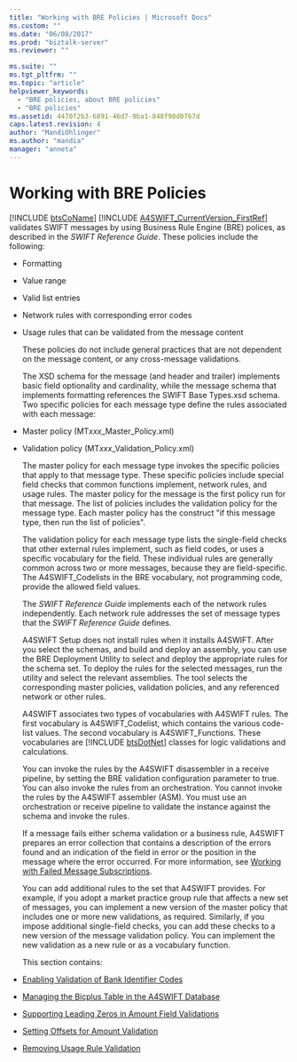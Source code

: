 ```yaml
---
title: "Working with BRE Policies | Microsoft Docs"
ms.custom: ""
ms.date: "06/08/2017"
ms.prod: "biztalk-server"
ms.reviewer: ""

ms.suite: ""
ms.tgt_pltfrm: ""
ms.topic: "article"
helpviewer_keywords: 
  - "BRE policies, about BRE policies"
  - "BRE policies"
ms.assetid: 4470f2b3-6891-46d7-9ba1-848f90d0767d
caps.latest.revision: 4
author: "MandiOhlinger"
ms.author: "mandia"
manager: "anneta"
---
```

# Working with BRE Policies
[!INCLUDE [btsCoName](../../includes/btsconame-md.md)] [!INCLUDE [A4SWIFT_CurrentVersion_FirstRef](../../includes/a4swift-currentversion-firstref-md.md)] validates SWIFT messages by using Business Rule Engine (BRE) polices, as described in the <em>SWIFT Reference Guide</em>. These policies include the following:  

- Formatting  

- Value range  

- Valid list entries  

- Network rules with corresponding error codes  

- Usage rules that can be validated from the message content  

  These policies do not include general practices that are not dependent on the message content, or any cross-message validations.  

  The XSD schema for the message (and header and trailer) implements basic field optionality and cardinality, while the message schema that implements formatting references the SWIFT Base Types.xsd schema. Two specific policies for each message type define the rules associated with each message:  

- Master policy (MT*xxx*_Master_Policy.xml)  

- Validation policy (MT*xxx*_Validation_Policy.xml)  

  The master policy for each message type invokes the specific policies that apply to that message type. These specific policies include special field checks that common functions implement, network rules, and usage rules. The master policy for the message is the first policy run for that message. The list of policies includes the validation policy for the message type. Each master policy has the construct "if this message type, then run the list of policies".  

  The validation policy for each message type lists the single-field checks that other external rules implement, such as field codes, or uses a specific vocabulary for the field. These individual rules are generally common across two or more messages, because they are field-specific. The A4SWIFT_Codelists in the BRE vocabulary, not programming code, provide the allowed field values.  

  The *SWIFT Reference Guide* implements each of the network rules independently. Each network rule addresses the set of message types that the *SWIFT Reference Guide* defines.  

  A4SWIFT Setup does not install rules when it installs A4SWIFT. After you select the schemas, and build and deploy an assembly, you can use the BRE Deployment Utility to select and deploy the appropriate rules for the schema set. To deploy the rules for the selected messages, run the utility and select the relevant assemblies. The tool selects the corresponding master policies, validation policies, and any referenced network or other rules.  

  A4SWIFT associates two types of vocabularies with A4SWIFT rules. The first vocabulary is A4SWIFT_Codelist, which contains the various code-list values. The second vocabulary is A4SWIFT_Functions. These vocabularies are [!INCLUDE [btsDotNet](../../includes/btsdotnet-md.md)] classes for logic validations and calculations.  

  You can invoke the rules by the A4SWIFT disassembler in a receive pipeline, by setting the BRE validation configuration parameter to true. You can also invoke the rules from an orchestration. You cannot invoke the rules by the A4SWIFT assembler (ASM). You must use an orchestration or receive pipeline to validate the instance against the schema and invoke the rules.  

  If a message fails either schema validation or a business rule, A4SWIFT prepares an error collection that contains a description of the errors found and an indication of the field in error or the position in the message where the error occurred. For more information, see [Working with Failed Message Subscriptions](../../adapters-and-accelerators/accelerator-swift/working-with-failed-message-subscriptions.md).  

  You can add additional rules to the set that A4SWIFT provides. For example, if you adopt a market practice group rule that affects a new set of messages, you can implement a new version of the master policy that includes one or more new validations, as required. Similarly, if you impose additional single-field checks, you can add these checks to a new version of the message validation policy. You can implement the new validation as a new rule or as a vocabulary function.  

  This section contains:  

- [Enabling Validation of Bank Identifier Codes](../../adapters-and-accelerators/accelerator-swift/enabling-validation-of-bank-identifier-codes.md)  

- [Managing the Bicplus Table in the A4SWIFT Database](../../adapters-and-accelerators/accelerator-swift/managing-the-bicplus-table-in-the-a4swift-database.md)  

- [Supporting Leading Zeros in Amount Field Validations](../../adapters-and-accelerators/accelerator-swift/supporting-leading-zeros-in-amount-field-validations.md)  

- [Setting Offsets for Amount Validation](../../adapters-and-accelerators/accelerator-swift/setting-offsets-for-amount-validation.md)  

- [Removing Usage Rule Validation](../../adapters-and-accelerators/accelerator-swift/removing-usage-rule-validation.md)
